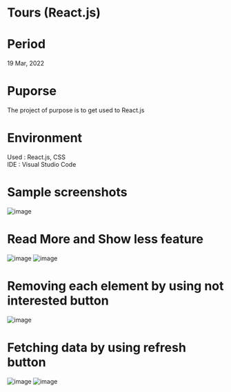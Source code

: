 # Tours (React.js)

# Period
19 Mar, 2022

# Puporse
The project of purpose is to get used to React.js 

# Environment
Used : React.js, CSS  
IDE : Visual Studio Code

# Sample screenshots
![image](https://user-images.githubusercontent.com/90344204/159149780-b53dce07-b6dd-41ae-a9a9-bf2c2efe7490.png)

# Read More and Show less feature
![image](https://user-images.githubusercontent.com/90344204/159149849-ad101edd-61c0-47c2-b700-9a16f842e95d.png)
![image](https://user-images.githubusercontent.com/90344204/159149850-129df0e0-7fcb-4958-948e-a05e7e1e2281.png)

# Removing each element by using not interested button
![image](https://user-images.githubusercontent.com/90344204/159149867-f0425b4e-fa8c-41af-8110-119533b3867c.png)

# Fetching data by using refresh button
![image](https://user-images.githubusercontent.com/90344204/159149884-b0a08399-409d-472d-a34a-bddc5173dadf.png)
![image](https://user-images.githubusercontent.com/90344204/159149886-291ec63b-089d-4c60-aac0-39f2dc9a3d8a.png)

